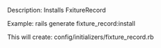 Description:
  Installs FxitureRecord

Example:
  rails generate fixture_record:install

This will create:
  config/initializers/fixture_record.rb
